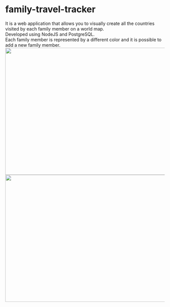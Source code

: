 # family-travel-tracker

It is a web application that allows you to visually create all the countries visited by each family member on a world map.  
Developed using NodeJS and PostgreSQL.  
Each family member is represented by a different color and it is possible to add a new family member.  
<img src="gorseller/zeynep.png" width = "600" height="400">  
<img src="gorseller/elif.png" width = "600" height="400">  

